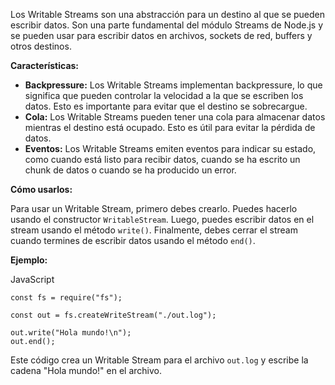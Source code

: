 Los Writable Streams son una abstracción para un destino al que se pueden escribir datos. Son una parte fundamental del módulo Streams de Node.js y se pueden usar para escribir datos en archivos, sockets de red, buffers y otros destinos.

**Características:**

- **Backpressure:** Los Writable Streams implementan backpressure, lo que significa que pueden controlar la velocidad a la que se escriben los datos. Esto es importante para evitar que el destino se sobrecargue.
- **Cola:** Los Writable Streams pueden tener una cola para almacenar datos mientras el destino está ocupado. Esto es útil para evitar la pérdida de datos.
- **Eventos:** Los Writable Streams emiten eventos para indicar su estado, como cuando está listo para recibir datos, cuando se ha escrito un chunk de datos o cuando se ha producido un error.

**Cómo usarlos:**

Para usar un Writable Stream, primero debes crearlo. Puedes hacerlo usando el constructor `WritableStream`. Luego, puedes escribir datos en el stream usando el método `write()`. Finalmente, debes cerrar el stream cuando termines de escribir datos usando el método `end()`.

**Ejemplo:**

JavaScript

```JS
const fs = require("fs");

const out = fs.createWriteStream("./out.log");

out.write("Hola mundo!\n");
out.end();
```
Este código crea un Writable Stream para el archivo `out.log` y escribe la cadena "Hola mundo!" en el archivo.